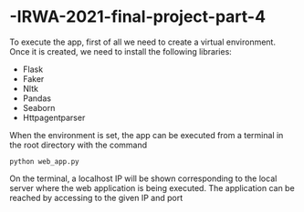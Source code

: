 # -IRWA-2021-final-project-part-4

To execute the app, first of all we need to create a virtual environment.
Once it is created, we need to install the following libraries:
  - Flask
  - Faker
  - Nltk
  - Pandas
  - Seaborn
  - Httpagentparser

When the environment is set, the app can be executed from a terminal in the root directory with the command
    
    python web_app.py
    
On the terminal, a localhost IP will be shown corresponding to the local server where the web application is being executed.
The application can be reached by accessing to the given IP and port
